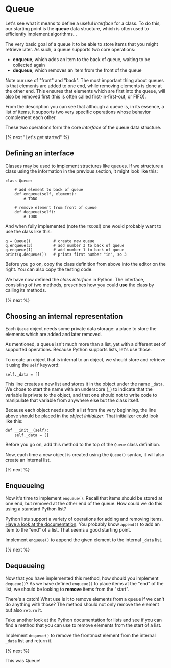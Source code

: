 # Queue

Let's see what it means to define a useful *interface* for a class. To do this, our starting point is the **queue** data structure, which is often used to efficiently implement algorithms...

The very basic goal of a queue it to be able to store items that you might retrieve later. As such, a queue supports two core operations:

- **enqueue**, which adds an item to the back of queue, waiting to be collected again
- **dequeue**, which removes an item from the front of the queue

Note our use of "front" and "back". The most important thing about queues is that elements are added to one end, while removing elements is done at the other end. This ensures that elements which are first into the queue, will also be removed first (this is often called first-in-first-out, or FIFO).

From the description you can see that although a queue is, in its essence, a list of items, it supports two very specific operations whose behavior complement each other.

These two operations form the core *interface* of the queue data structure.

{% next "Let's get started" %}


## Defining an interface

Classes may be used to implement structures like queues. If we structure a class using the information in the previous section, it might look like this:

    class Queue:

        # add element to back of queue
        def enqueue(self, element):
            # TODO

        # remove element from front of queue
        def dequeue(self):
            # TODO

And when fully implemented (note the `TODO`s!) one would probably want to use the class like this:

    q = Queue()          # create new queue
    q.enqueue(3)         # add number 3 to back of queue
    q.enqueue(1)         # add number 1 to back of queue
    print(q.dequeue())   # prints first number "in", so 3

Before you go on, copy the class definition from above into the editor on the right. You can also copy the testing code.

We have now defined the *class interface* in Python. The interface, consisting of two methods, prescribes how you could **use** the class by calling its methods.

{% next %}


## Choosing an internal representation

Each `Queue` object needs some private data storage: a place to store the elements which are added and later removed.

As mentioned, a queue isn't much more than a list, yet with a different set of supported operations. Because Python supports lists, let's use those.

To create an object that is internal to an object, we should store and retrieve it using the `self` keyword:

    self._data = []

This line creates a new list and stores it in the object under the name `_data`. We chose to start the name with an underscore (`_`) to indicate that the variable is private to the object, and that one should not to write code to manipulate that variable from anywhere else but the class itself.

Because each object needs such a list from the very beginning, the line above should be placed in the *object initializer*. That initializer could look like this:

    def __init__(self):
        self._data = []

Before you go on, add this method to the top of the `Queue` class definition.

Now, each time a new object is created using the `Queue()` syntax, it will also create an internal list.

{% next %}


## Enqueueing

Now it's time to implement `enqueue()`. Recall that items should be stored at one end, but removed at the other end of the queue. How could we do this using a standard Python list?

Python lists support a variety of operations for adding and removing items. [Have a look at the documentation](https://docs.python.org/3/library/stdtypes.html#mutable-sequence-types). You probably know `append()` to add an item to the "end" of a list. That seems a good starting point.

Implement `enqueue()` to append the given element to the internal `_data` list.

{% next %}


## Dequeueing

Now that you have implemented this method, how should you implement `dequeue()`? As we have defined `enqueue()` to place items at the "end" of the list, we should be looking to **remove** items from the "start".

There's a catch! What use is it to remove elements from a queue if we can't do anything with those? The method should not only remove the element but also `return` it.

Take another look at the Python documentation for lists and see if you can find a method that you can use to remove elements from the start of a list.

Implement `dequeue()` to remove the frontmost element from the internal `_data` list and return it.

{% next %}


This was Queue!
